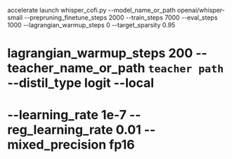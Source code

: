 accelerate launch whisper_cofi.py --model_name_or_path openai/whisper-small --prepruning_finetune_steps 2000 --train_steps 7000 --eval_steps 1000 --lagrangian_warmup_steps 0 --target_sparsity 0.95

# lagrangian_warmup_steps 200 --teacher_name_or_path `teacher path` --distil_type logit --local

# --learning_rate 1e-7 --reg_learning_rate 0.01 --mixed_precision fp16
